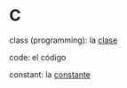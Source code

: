 # C

class (programming): la [clase](https://es.wikipedia.org/wiki/Clase_(inform%C3%A1tica))

code: el código

constant: la [constante](https://es.wikipedia.org/wiki/Constante_(inform%C3%A1tica))
